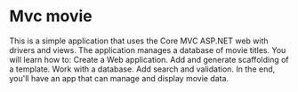 # Mvc movie
This is a simple application that uses the Core MVC ASP.NET web with drivers and views. The application manages a database of movie titles. You will learn how to:
Create a Web application.
Add and generate scaffolding of a template.
Work with a database.
Add search and validation.
In the end, you'll have an app that can manage and display movie data. 
